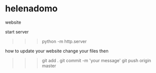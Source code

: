 # helenadomo
website


start server

>>> python -m http.server

how to update your website
change your files then 



>>> git add .
>>> git commit -m 'your message'
>>> git push origin master

